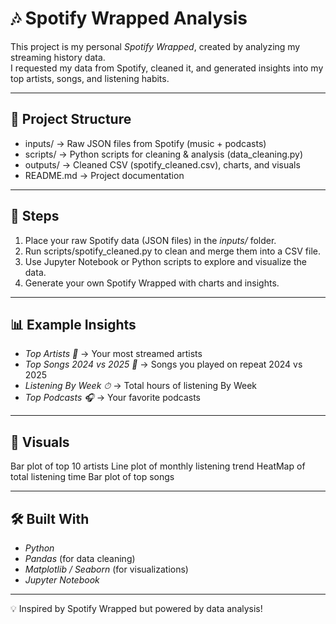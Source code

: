 # 🎶 Spotify Wrapped Analysis  

This project is my personal *Spotify Wrapped*, created by analyzing my streaming history data.  
I requested my data from Spotify, cleaned it, and generated insights into my top artists, songs, and listening habits.  

---

## 📂 Project Structure  
- inputs/ → Raw JSON files from Spotify (music + podcasts)  
- scripts/ → Python scripts for cleaning & analysis (data_cleaning.py)  
- outputs/ → Cleaned CSV (spotify_cleaned.csv), charts, and visuals  
- README.md → Project documentation  

---

## 🚀 Steps  
1. Place your raw Spotify data (JSON files) in the *inputs/* folder.  
2. Run scripts/spotify_cleaned.py to clean and merge them into a CSV file.  
3. Use Jupyter Notebook or Python scripts to explore and visualize the data.  
4. Generate your own Spotify Wrapped with charts and insights.  

---

## 📊 Example Insights  
- *Top Artists 🎤* → Your most streamed artists  
- *Top Songs 2024 vs 2025  🎵* → Songs you played on repeat 2024 vs 2025 
- *Listening By Week ⏱* → Total hours of listening By Week
- *Top Podcasts 🎧* → Your favorite podcasts  

---

## 📸 Visuals  
Bar plot of top 10 artists
Line plot of monthly listening trend
HeatMap of total listening time
Bar plot of top songs

---

## 🛠 Built With  
- *Python*  
- *Pandas* (for data cleaning)  
- *Matplotlib / Seaborn* (for visualizations)  
- *Jupyter Notebook*  

---

💡 Inspired by Spotify Wrapped but powered by data analysis! 
 



 